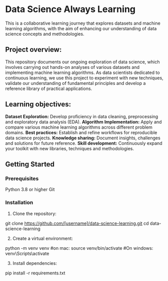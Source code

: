 # Data Science Always Learning 
This is a collaborative learning journey that explores datasets and machine learning algorithms, with the aim of enhancing our understanding of data science concepts and methodologies.

## Project overview:
This repository documents our ongoing exploration of data science, which involves carrying out hands-on analyses of various datasets and implementing machine learning algorithms. As data scientists dedicated to continuous learning, we use this project to experiment with new techniques, validate our understanding of fundamental principles and develop a reference library of practical applications.
 
## Learning objectives:

**Dataset Exploration:** Develop proficiency in data cleaning, preprocessing and exploratory data analysis (EDA).
**Algorithm Implementation:** Apply and compare various machine learning algorithms across different problem domains.
**Best practices:** Establish and refine workflows for reproducible data science projects.
**Knowledge sharing:** Document insights, challenges and solutions for future reference.
**Skill development:** Continuously expand your toolkit with new libraries, techniques and methodologies.

## Getting Started
### Prerequisites

Python 3.8 or higher
Git

### Installation

1. Clone the repository:

git clone https://github.com/[username]/data-science-learning.git
cd data-science-learning

2. Create a virtual environment:

python -m venv venv
#on mac: source venv/bin/activate  #On windows: venv\Scripts\activate

3. Install dependencies:

pip install -r requirements.txt